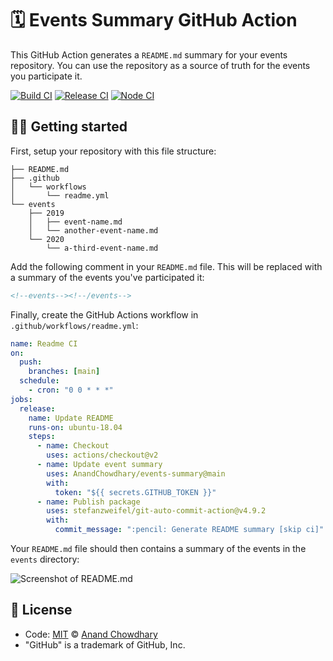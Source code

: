 # 🗓 Events Summary GitHub Action

This GitHub Action generates a `README.md` summary for your events repository. You can use the repository as a source of truth for the events you participate it.

[![Build CI](https://github.com/AnandChowdhary/events-summary/workflows/Build%20CI/badge.svg)](https://github.com/AnandChowdhary/events-summary/actions?query=workflow%3A%22Build+CI%22)
[![Release CI](https://github.com/AnandChowdhary/events-summary/workflows/Release%20CI/badge.svg)](https://github.com/AnandChowdhary/events-summary/actions?query=workflow%3A%22Release+CI%22)
[![Node CI](https://github.com/AnandChowdhary/events-summary/workflows/Node%20CI/badge.svg)](https://github.com/AnandChowdhary/events-summary/actions?query=workflow%3A%22Node+CI%22)

## 👩‍💻 Getting started

First, setup your repository with this file structure:

```
├── README.md
├── .github
│   └── workflows
│       └── readme.yml
└── events
    ├── 2019
    │   ├── event-name.md
    │   └── another-event-name.md
    └── 2020
        └── a-third-event-name.md
```

Add the following comment in your `README.md` file. This will be replaced with a summary of the events you've participated it:

```html
<!--events--><!--/events-->
```

Finally, create the GitHub Actions workflow in `.github/workflows/readme.yml`:

```yaml
name: Readme CI
on:
  push:
    branches: [main]
  schedule:
    - cron: "0 0 * * *"
jobs:
  release:
    name: Update README
    runs-on: ubuntu-18.04
    steps:
      - name: Checkout
        uses: actions/checkout@v2
      - name: Update event summary
        uses: AnandChowdhary/events-summary@main
        with:
          token: "${{ secrets.GITHUB_TOKEN }}"
      - name: Publish package
        uses: stefanzweifel/git-auto-commit-action@v4.9.2
        with:
          commit_message: ":pencil: Generate README summary [skip ci]"
```

Your `README.md` file should then contains a summary of the events in the `events` directory:

![Screenshot of README.md](https://user-images.githubusercontent.com/2841780/97774563-e5ca4600-1b7e-11eb-926e-2bf81e4128bc.png)

## 📄 License

- Code: [MIT](./LICENSE) © [Anand Chowdhary](https://anandchowdhary.com)
- "GitHub" is a trademark of GitHub, Inc.

